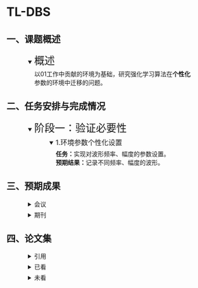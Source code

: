 # TL-DBS

## 一、课题概述


<style>
    p {margin:5px 15px}
    details {margin:5px 50px}
</style>
<details open>
    <summary><font size=5>概述</font></summary>
	<p>以01工作中贡献的环境为基础，研究强化学习算法在<strong>个性化</strong>参数的环境中迁移的问题。</p>  
</details>






## 二、任务安排与完成情况

<details open>	
    <summary><font size=5>阶段一：验证必要性</font></summary>
    <details open>
    <summary><font size=3>1.环境参数个性化设置</font></summary>
	<p>
		<strong>任务：</strong>实现对波形频率、幅度的参数设置。<br>
		<strong>预期结果：</strong>记录不同频率、幅度的波形。
	</p>
    </details>  
</details>




## 三、预期成果
<details>
	<summary>会议</summary>
</details>

<details>
	<summary>期刊</summary>
</details>

## 四、论文集

<details>
	<summary>引用</summary>
		<details>
			<summary>01-Reinforcement Learning Framework for Deep Brain Stimulation Study</summary>
		</details>
</details>

<details>
	<summary>已看</summary>
</details>

<details>
	<summary>未看</summary>
</details>